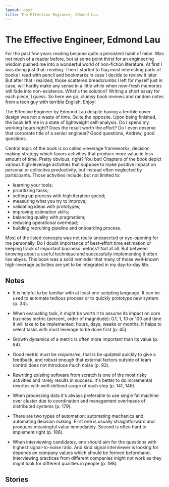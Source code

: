 ```yaml
---
layout: post
title: The Effective Engineer, Edmond Lau
---
```


# The Effective Engineer, Edmond Lau

For the past few years reading became quite a persistent habit of mine. Was not much of a reader before, but at some point thirst for an engineering wisdom pushed me into a wonderful world of non-fiction literature. At first I was doing just that: reading. Then I started to flag most interesting parts of books I read with pencil and bookmarks in case I decide to review it later. But after that I realized, those scattered breadcrumbs I left for myself just in case, will hardly make any sense in a little while when now-fresh memories will fade into non-existence. What's the solution? Writing a short essay for each piece, I guess. So here we go, clumsy book reviews and random notes from a tech guy with terrible English. Enjoy!

The Effective Engineer by Edmond Lau despite having a terrible cover design was not a waste of time. Quite the opposite. Upon being finished, the book left me in a state of lightweight self-analysis. Do I spend my working hours right? Does the result worth the effort? Do I even deserve that corporate title of a senior engineer? Good questions, Andrew, good questions.

Central topic of the book is so called «leverage framework», decision making strategy which favors activities that produce more value in less amount of time. Pretty obvious, right? You bet! Chapters of the book depict various high-leverage activities that suppose to make positive impact on personal or collective productivity, but instead often neglected by participants. Those activities include, but not limited to:
- learning your tools;
- prioritizing tasks;
- setting up process with high iteration speed;
- measuring what you try to improve;
- validating ideas with prototypes;
- improving estimation skills;
- balancing quality with pragmatism;
- reducing operational overhead;
- building recruiting pipeline and onboarding process.

Most of the listed concepts was not really unexpected or eye-opening for me personally. Do I doubt importance of best-effort time estimation or keeping track of important business metrics? Not at all. But between knowing about a useful technique and successfully implementing it often lies abyss. This book was a solid reminder that many of those well-known high-leverage activities are yet to be integrated in my day-to-day life.

## Notes

- It is helpful to be familiar with at least one scripting language. It can be used to automate tedious process or to quickly prototype new system (p. 34).

- When evaluating task, it might be worth it to assume its impact on core business metric (percent, order of magnitude): 0.1, 1, 10 or 100 and time it will take to be implemented: hours, days, weeks or months. It helps to select tasks with most leverage to be done first (p. 45).

- Growth dynamics of a metric is often more important than its value (p. 84).

- Good metric must be *responsive*, that is be updated quickly to give a feedback, and *robust* enough that external factors outside of team control does not introduce much noise (p. 93).

- Rewriting existing software from scratch is one of the most risky activities and rarely results in success. It's better to do incremental rewrites with well-defined scope of each step (p. 141, 146).

- When processing data it's always preferable to use single fat machine over cluster due to coordination and management overheads of distributed systems (p. 179).

- There are two types of automation: automating mechanics and automating decision making. First one is usually straightforward and produces meaningful value immediately. Second is often hard to implement right (p. 186).

- When interviewing candidates, one should aim for the questions with highest signal-to-noise ratio. And kind signal interviewer is looking for depends on company values which should be formed beforehand. Interviewing practices from different companies might not work as they might look for different qualities in people (p. 198).

## Stories
